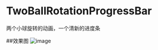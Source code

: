 # TwoBallRotationProgressBar
两个小球旋转的动画，一个清新的进度条

##效果图
![image](https://github.com/hanhailong/TwoBallRotationProgressBar/blob/master/screenshot/twoballrotationprogressbar.gif)

